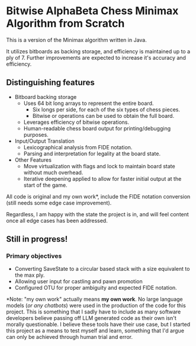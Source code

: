 # Bitwise AlphaBeta Chess Minimax Algorithm from Scratch
This is a version of the Minimax algorithm written in Java. 

It utilizes bitboards as backing storage, and efficiency is maintained up to a ply of 7. Further improvements are expected to increase it's accuracy and efficiency.

## Distinguishing features
- Bitboard backing storage
  - Uses 64 bit long arrays to represent the entire board. 
    - Six longs per side, for each of the six types of chess pieces.
    - Bitwise or operations can be used to obtain the full board.
  - Leverages efficiency of bitwise operations.
  - Human-readable chess board output for printing/debugging purposes.
- Input/Output Translation
  - Lexicographical analysis from FIDE notation.
  - Parsing and interpretation for legality at the board state.
- Other Features
  - Move virtualization with flags and lock to maintain board state without much overhead.
  - Iterative deepening applied to allow for faster initial output at the start of the game.

All code is original and my own work*, include the FIDE notation conversion (still needs some edge case improvement). 

Regardless, I am happy with the state the project is in, and will feel content once all edge cases has been addressed. 

## Still in progress!

### Primary objectives
- Converting SaveState to a circular based stack with a size equivalent to the max ply.
- Allowing user input for castling and pawn promotion
- Configured OTU for proper ambiguity and expected FIDE notation.



*Note: "my own work" actually means **my own work**. No large language models (*or any chatbots*) were used in the production of the code for this project. This is something that I sadly have to include as many software developers believe passing off LLM generated code as their own isn't morally questionable. I believe these tools have their use case, but I started this project as a means to test myself and learn, something that I'd argue can only be achieved through human trial and error.
